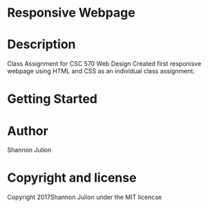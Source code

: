 # Responsive Webpage 

# Description
Class Assignment for CSC 570 Web Design 
Created first responisve webpage using HTML and CSS as an individual class assignment.  

# Getting Started

#

# Author
Shannon Julion

# Copyright and license
Copyright 2017Shannon Julion under the MIT licencse
